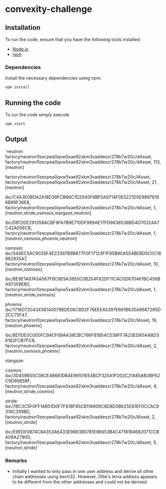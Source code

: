 # convexity-challenge

## Installation

To run the code, ensure that you have the following tools installed:

- [Node.js](https://nodejs.org/)
- [npm](https://www.npmjs.com/)

### Dependencies
Install the necessary dependencies using npm:

```bash
npm install
```

## Running the code
To run the code simply execute

```bash
npm start
```

## Output
`neutron:
factory/neutron1lzecpea0qxw5xae92xkm3vaddeszr278k7w20c/dAsset, factory/neutron1lzecpea0qxw5xae92xkm3vaddeszr278k7w20c/dAsset, 113, [neutron]

factory/neutron1lzecpea0qxw5xae92xkm3vaddeszr278k7w20c/lAsset, factory/neutron1lzecpea0qxw5xae92xkm3vaddeszr278k7w20c/lAsset, 21, [neutron]

ibc/C4A3E0BDA2A18D39FCB66C1D2945F6BF5A9714F0E5221D5E98976196B99F26E8, factory/neutron1lzecpea0qxw5xae92xkm3vaddeszr278k7w20c/dAsset, 1, [neutron,stride,osmosis,stargaze,neutron]

ibc/DB12DE291358ACBF9FA7B9E710DF989AE17FD6638538BD4D70324A7C42A056CB, factory/neutron1lzecpea0qxw5xae92xkm3vaddeszr278k7w20c/dAsset, 1, [neutron,osmosis,phoenix,neutron]

osmosis:
ibc/544EC5AC9035F4E23397B9B877F0F17123F1F95B90A554BEBD5C0C16962835A7, factory/neutron1lzecpea0qxw5xae92xkm3vaddeszr278k7w20c/dAsset, 10, [neutron,osmosis]

ibc/BE9E1A87A5A567F6C9E9A3655C0B204F82DF11CAC0D670461BC456BA97359E8D, factory/neutron1lzecpea0qxw5xae92xkm3vaddeszr278k7w20c/dAsset, 1, [neutron,stride,osmosis]

phoenix:
ibc/1716D72043436140079BDE06C8D2F76EEEA5397E661B635A9667285D2CC75F47, factory/neutron1lzecpea0qxw5xae92xkm3vaddeszr278k7w20c/lAsset, 19, [neutron,phoenix]

ibc/BD1DE0C000FC9ACF69AA38CBC766F81B54C038FF7A20ED80AABD36182FCB7FC8, factory/neutron1lzecpea0qxw5xae92xkm3vaddeszr278k7w20c/dAsset, 2, [neutron,osmosis,phoenix]

stargaze:

cosmos:
ibc/3D459B55C08CE48681DB4E99101EE4BCF325A1FD02C21A85AB3BF62C9D8685BF, factory/neutron1lzecpea0qxw5xae92xkm3vaddeszr278k7w20c/dAsset, 4, [neutron,stride,cosmos]

stride:
ibc/7BC3C5F0FF1AB51D0F7F818F95CB118809C8D8D5B625E81EF0CCAC931AC359BD, factory/neutron1lzecpea0qxw5xae92xkm3vaddeszr278k7w20c/lAsset, 2, [neutron,stride]

ibc/E9ED93B74C8A353A6433E9663B0781E96653B4C4718184682071CCBA08A2790D, factory/neutron1lzecpea0qxw5xae92xkm3vaddeszr278k7w20c/dAsset, 5, [neutron,stride]`

### Remarks 
- Initially I wanted to only pass in one user address and derive all other chain addresses using bech32. However, Ollie's terra address appears to be different from the other addresses and could not be derived.